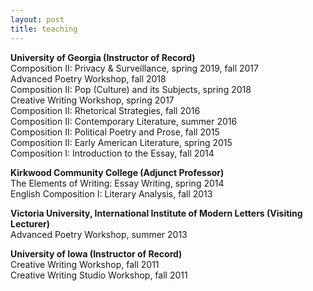 ```yaml
---
layout: post
title: teaching
---
```

**University of Georgia (Instructor of Record)**<br>
Composition II: Privacy & Surveillance, spring 2019, fall 2017<br>
Advanced Poetry Workshop, fall 2018<br>
Composition II: Pop (Culture) and its Subjects, spring 2018<br>
Creative Writing Workshop, spring 2017<br>
Composition II: Rhetorical Strategies, fall 2016<br>
Composition II: Contemporary Literature, summer 2016<br>
Composition II: Political Poetry and Prose, fall 2015<br>
Composition II: Early American Literature, spring 2015<br>
Composition I: Introduction to the Essay, fall 2014<br>

**Kirkwood Community College (Adjunct Professor)**<br>
The Elements of Writing: Essay Writing, spring 2014<br>
English Composition I: Literary Analysis, fall 2013<br>

**Victoria University, International Institute of Modern Letters (Visiting Lecturer)**<br>
Advanced Poetry Workshop, summer 2013<br>

**University of Iowa (Instructor of Record)**<br>
Creative Writing Workshop, fall 2011<br>
Creative Writing Studio Workshop, fall 2011<br>
